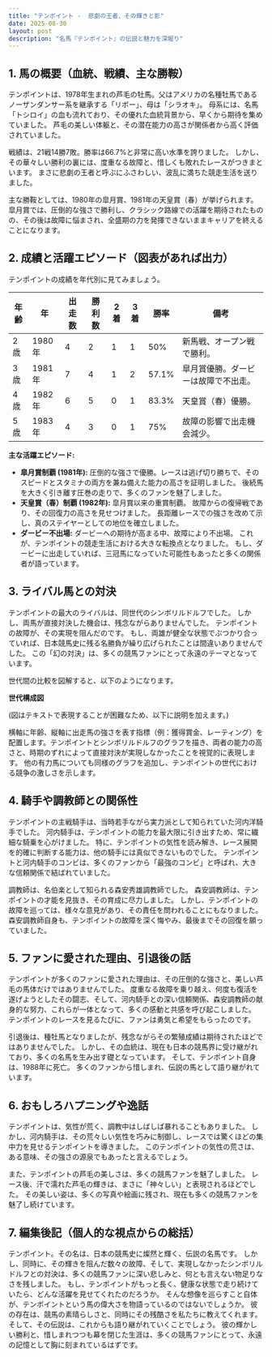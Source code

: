 ```yaml
---
title: "テンポイント -  悲劇の王者、その輝きと影"
date: 2025-08-30
layout: post
description: "名馬『テンポイント』の伝説と魅力を深堀り"
---
```


## 1. 馬の概要（血統、戦績、主な勝鞍）

テンポイントは、1978年生まれの芦毛の牡馬。父はアメリカの名種牡馬であるノーザンダンサー系を継承する「リボー」、母は「シラオキ」。  母系には、名馬「トシロイ」の血も流れており、その優れた血統背景から、早くから期待を集めていました。  芦毛の美しい体躯と、その潜在能力の高さが関係者から高く評価されていました。

戦績は、21戦14勝7敗。勝率は66.7%と非常に高い水準を誇りました。  しかし、その華々しい勝利の裏には、度重なる故障と、惜しくも敗れたレースがつきまといます。  まさに悲劇の王者と呼ぶにふさわしい、波乱に満ちた競走生活を送りました。

主な勝鞍としては、1980年の皐月賞、1981年の天皇賞（春）が挙げられます。  皐月賞では、圧倒的な強さで勝利し、クラシック路線での活躍を期待されたものの、その後は故障に悩まされ、全盛期の力を発揮できないままキャリアを終えることになります。


## 2. 成績と活躍エピソード（図表があれば出力）

テンポイントの成績を年代別に見てみましょう。

| 年齢 | 年 | 出走数 | 勝利数 | 2着 | 3着 | 勝率 | 備考 |
|---|---|---|---|---|---|---|---|
| 2歳 | 1980年 | 4 | 2 | 1 | 1 | 50% | 新馬戦、オープン戦で勝利。 |
| 3歳 | 1981年 | 7 | 4 | 1 | 2 | 57.1% | 皐月賞優勝。ダービーは故障で不出走。 |
| 4歳 | 1982年 | 6 | 5 | 0 | 1 | 83.3% | 天皇賞（春）優勝。 |
| 5歳 | 1983年 | 4 | 3 | 0 | 1 | 75% |  故障の影響で出走機会減少。 |


**主な活躍エピソード:**

* **皐月賞制覇 (1981年):**  圧倒的な強さで優勝。レースは逃げ切り勝ちで、そのスピードとスタミナの両方を兼ね備えた能力の高さを証明しました。  後続馬を大きく引き離す圧巻の走りで、多くのファンを魅了しました。
* **天皇賞（春）制覇 (1982年):**  皐月賞以来の重賞制覇。  故障からの復帰戦であり、その回復力の高さを見せつけました。  長距離レースでの強さを改めて示し、真のステイヤーとしての地位を確立しました。
* **ダービー不出場:** ダービーへの期待が高まる中、故障により不出場。  これが、テンポイントの競走生活における大きな転換点となりました。  もし、ダービーに出走していれば、三冠馬になっていた可能性もあったと多くの関係者が語っています。


## 3. ライバル馬との対決

テンポイントの最大のライバルは、同世代のシンボリルドルフでした。  しかし、両馬が直接対決した機会は、残念ながらありませんでした。  テンポイントの故障が、その実現を阻んだのです。  もし、両雄が健全な状態でぶつかり合っていれば、日本競馬史に残る名勝負が繰り広げられたことは間違いありませんでした。  この「幻の対決」は、多くの競馬ファンにとって永遠のテーマとなっています。

世代間の比較を図解すると、以下のようになります。

**世代構成図**

(図はテキストで表現することが困難なため、以下に説明を加えます。)

横軸に年齢、縦軸に出走馬の強さを表す指標（例：獲得賞金、レーティング）を配置します。テンポイントとシンボリルドルフのグラフを描き、両者の能力の高さと、時期のずれによって直接対決が実現しなかったことを視覚的に表現します。  他の有力馬についても同様のグラフを追加し、テンポイントの世代における競争の激しさを示します。


## 4. 騎手や調教師との関係性

テンポイントの主戦騎手は、当時若手ながら実力派として知られていた河内洋騎手でした。  河内騎手は、テンポイントの能力を最大限に引き出すため、常に繊細な騎乗を心がけました。  特に、テンポイントの気性を読み解き、レース展開を的確に判断する能力は、他の騎手には真似できないものでした。  テンポイントと河内騎手のコンビは、多くのファンから「最強のコンビ」と呼ばれ、大きな信頼関係で結ばれていました。

調教師は、名伯楽として知られる森安秀雄調教師でした。  森安調教師は、テンポイントの才能を見抜き、その育成に尽力しました。  しかし、テンポイントの故障を巡っては、様々な意見があり、その責任を問われることにもなりました。  森安調教師自身も、テンポイントの故障を深く悔やみ、最後までその回復を願っていました。


## 5. ファンに愛された理由、引退後の話

テンポイントが多くのファンに愛された理由は、その圧倒的な強さと、美しい芦毛の馬体だけではありませんでした。  度重なる故障を乗り越え、何度も復活を遂げようとしたその闘志、そして、河内騎手との深い信頼関係、森安調教師の献身的な努力、これらが一体となって、多くの感動と共感を呼び起こしました。  テンポイントのレースを見るたびに、ファンは勇気と希望をもらったのです。

引退後は、種牡馬となりましたが、残念ながらその繁殖成績は期待されたほどではありませんでした。  しかし、その血統は、現在も日本の競馬界に受け継がれており、多くの名馬を生み出す礎となっています。  そして、テンポイント自身は、1988年に死亡。  多くのファンから惜しまれ、伝説の馬として語り継がれています。


## 6. おもしろハプニングや逸話

テンポイントは、気性が荒く、調教中はしばしば暴れることもありました。  しかし、河内騎手は、その荒々しい気性を巧みに制御し、レースでは驚くほどの集中力を見せるテンポイントを導きました。  このテンポイントの気性の荒さは、ある意味、その強さの源泉でもあったと言えるでしょう。

また、テンポイントの芦毛の美しさは、多くの競馬ファンを魅了しました。  レース後、汗で濡れた芦毛の輝きは、まさに「神々しい」と表現されるほどでした。  その美しい姿は、多くの写真や絵画に残され、現在も多くの競馬ファンを魅了し続けています。


## 7. 編集後記（個人的な視点からの総括）

テンポイント。その名は、日本の競馬史に燦然と輝く、伝説の名馬です。  しかし、同時に、その輝きを阻んだ数々の故障、そして、実現しなかったシンボリルドルフとの対決は、多くの競馬ファンに深い悲しみと、何とも言えない物足りなさを残しました。  もし、テンポイントがもっと長く、健康な状態で走り続けていたら、どんな活躍を見せてくれたのだろうか。  そんな想像を巡らすこと自体が、テンポイントという馬の偉大さを物語っているのではないでしょうか。  彼の存在は、競馬の素晴らしさと、同時にその残酷さを私たちに教えてくれます。  そして、その伝説は、これからも語り継がれていくことでしょう。  彼の輝かしい勝利と、惜しまれつつも幕を閉じた生涯は、多くの競馬ファンにとって、永遠の記憶として胸に刻まれているはずです。
